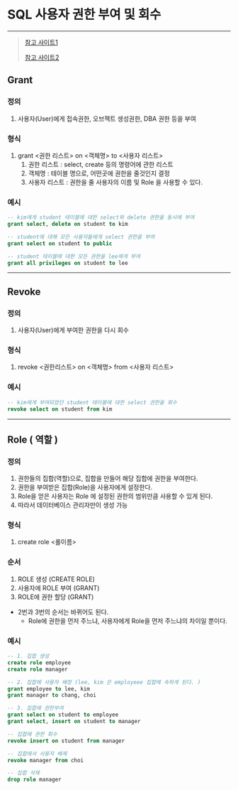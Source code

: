 # SQL 사용자 권한 부여 및 회수 

---

>[참고 사이트1](https://m.blog.naver.com/wlstncjs1234/221762257613)
>
>[참고 사이트2](https://nowes00.tistory.com/8)

## Grant

### 정의

1. 사용자(User)에게 접속권한, 오브젝트 생성권한, DBA 권한 등을 부여

### 형식

1. grant <권한 리스트> on <객체명> to <사용자 리스트>
   1. 권한 리스트 : select, create 등의 명령어에 관한 리스트 
   2. 객체명 : 테이블 명으로, 어떤곳에 권한을 줄것인지 결정
   3. 사용자 리스트 : 권한을 줄 사용자의 이름 및 Role 을 사용할 수 있다. 

### 예시

```sql
-- kim에게 student 테이블에 대한 select와 delete 권한을 동시에 부여
grant select, delete on student to kim

-- student에 대해 모든 사용자들에게 select 권한을 부여
grant select on student to public

-- student 테이블에 대한 모든 권한을 lee에게 부여
grant all privileges on student to lee
```



---

## Revoke

### 정의

1.  사용자(User)에게 부여한 권한을 다시 회수

### 형식

1. revoke <권한리스트> on <객체명> from <사용자 리스트>

### 예시

```sql
-- kim에게 부여되었던 student 테이블에 대한 select 권한을 회수
revoke select on student from kim
```



---

## Role ( 역할 )

### 정의

1. 권한들의 집합(역할)으로, 집합을 만들어 해당 집합에 권한을 부여한다. 
2. 권한을 부여받은 집합(Role)을 사용자에게 설정한다. 
3. Role을 얻은 사용자는 Role 에 설정된 권한의 범위만큼 사용할 수 있게 된다. 
4. 따라서 데이터베이스 관리자만이 생성 가능

### 형식

1. create role <롤이름>

### 순서 

1. ROLE 생성 (CREATE ROLE)
2. 사용자에 ROLE 부여 (GRANT)
3. ROLE에 권한 할당 (GRANT)

- 2번과 3번의 순서는 바뀌어도 된다. 
  - Role에 권한을 먼저 주느냐, 사용자에게 Role을 먼저 주느냐의 차이일 뿐이다. 

### 예시

```sql
-- 1. 집합 생성 
create role employee
create role manager

-- 2. 집합에 사용자 배정 (lee, kim 은 employeee 집합에 속하게 된다. )
grant employee to lee, kim
grant manager to chang, choi

-- 3. 집합에 권한부여 
grant select on student to employee
grant select, insert on student to manager

-- 집합에 권한 회수 
revoke insert on student from manager

-- 집합에서 사용자 배제 
revoke manager from choi

-- 집합 삭제 
drop role manager
```


